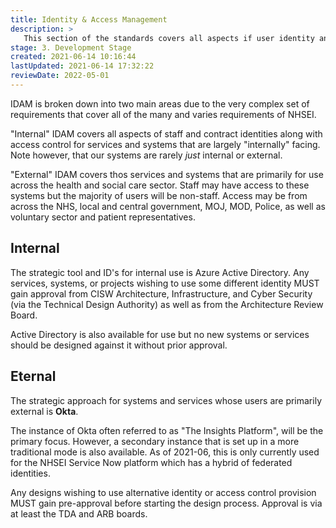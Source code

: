 ```yaml
---
title: Identity & Access Management
description: >
   This section of the standards covers all aspects if user identity and access management.
stage: 3. Development Stage
created: 2021-06-14 10:16:44
lastUpdated: 2021-06-14 17:32:22
reviewDate: 2022-05-01
---
```


IDAM is broken down into two main areas due to the very complex set of requirements that cover all of the many and varies requirements of NHSEI.

"Internal" IDAM covers all aspects of staff and contract identities along with access control for services and systems that are largely "internally" facing. Note however, that our systems are rarely _just_ internal or external.

"External" IDAM covers thos services and systems that are primarily for use across the health and social care sector. Staff may have access to these systems but the majority of users will be non-staff. Access may be from across the NHS, local and central government, MOJ, MOD, Police, as well as voluntary sector and patient representatives.

## Internal

The strategic tool and ID's for internal use is Azure Active Directory. Any services, systems, or projects wishing to use some different identity MUST gain approval from CISW Architecture, Infrastructure, and Cyber Security (via the Technical Design Authority) as well as from the Architecture Review Board.

Active Directory is also available for use but no new systems or services should be designed against it without prior approval.

## Eternal

The strategic approach for systems and services whose users are primarily external is **Okta**.

The instance of Okta often referred to as "The Insights Platform", will be the primary focus. However, a secondary instance that is set up in a more traditional mode is also available. As of 2021-06, this is only currently used for the NHSEI Service Now platform which has a hybrid of federated identities.

Any designs wishing to use alternative identity or access control provision MUST gain pre-approval before starting the design process. Approval is via at least the TDA and ARB boards.